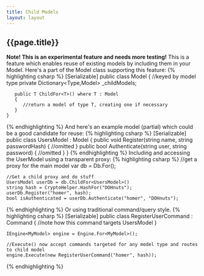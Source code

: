 ```yaml
---
title: Child Models
layout: layout
---
```

## {{page.title}}
**Note! This is an experimental feature and needs more testing!**
This is a feature which enables reuse of existing models by including them in your Model. Here's a part of the Model class supporting this feature:
{% highlighting csharp %}
    [Serializable]
    public class Model
    {
       //keyed by model type
       private Dictionary<Type,Model> _childModels;

       public T ChildFor<T>() where T : Model
       {
          //return a model of type T, creating one if necessary
       }
    }
{% endhighlighting %}
And here's an example model (partial) which could be a good candidate for reuse:
{% highlighting csharp %}
    [Serializable]
    public class UsersModel : Model
    {
       public void Register(string name, string passwordHash)
       {
          //omitted
       }
       public bool Authenticate(string user, string password)
       {
          //omitted
       }
    }
{% endhighlighting %}
Including and accessing the UserModel using a transparent proxy:
{% highlighting csharp %}
    //get a proxy for the main model
    var db = Db.For<MyModel>();

    //Get a child proxy and do stuff 
    UsersModel userDb = db.ChildFor<UsersModel>()
    string hash = CryptoHelper.HashFor("DOHnuts");
    userDb.Register("homer", hash);
    bool isAuthenticated = userDb.Authenticate("homer", "DOHnuts");
{% endhighlighting %}
Or using traditional command/query style.
{% highlighting csharp %}
    [Serializable]
    public class RegisterUserCommand : Command<UsersModel>
    {
       //note how this command targets UsersModel
    }

    IEngine<MyModel> engine = Engine.For<MyModel>();

    //Execute() now accept commands targeted for any model type and routes to child model
    engine.Execute(new RegisterUserCommand("homer", hash));
{% endhighlighting %}